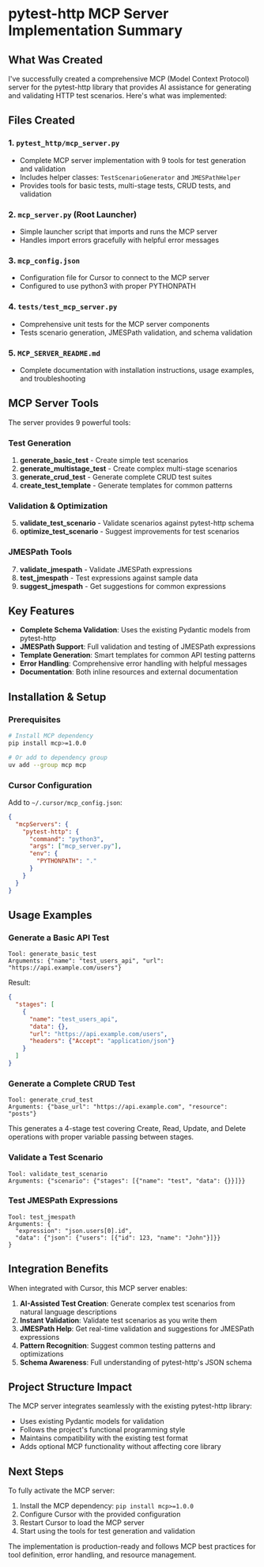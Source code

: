 # pytest-http MCP Server Implementation Summary

## What Was Created

I've successfully created a comprehensive MCP (Model Context Protocol) server for the pytest-http library that provides AI assistance for generating and validating HTTP test scenarios. Here's what was implemented:

## Files Created

### 1. `pytest_http/mcp_server.py`
- Complete MCP server implementation with 9 tools for test generation and validation
- Includes helper classes: `TestScenarioGenerator` and `JMESPathHelper`
- Provides tools for basic tests, multi-stage tests, CRUD tests, and validation

### 2. `mcp_server.py` (Root Launcher)
- Simple launcher script that imports and runs the MCP server
- Handles import errors gracefully with helpful error messages

### 3. `mcp_config.json`
- Configuration file for Cursor to connect to the MCP server
- Configured to use python3 with proper PYTHONPATH

### 4. `tests/test_mcp_server.py`
- Comprehensive unit tests for the MCP server components
- Tests scenario generation, JMESPath validation, and schema validation

### 5. `MCP_SERVER_README.md`
- Complete documentation with installation instructions, usage examples, and troubleshooting

## MCP Server Tools

The server provides 9 powerful tools:

### Test Generation
1. **generate_basic_test** - Create simple test scenarios
2. **generate_multistage_test** - Create complex multi-stage scenarios
3. **generate_crud_test** - Generate complete CRUD test suites
4. **create_test_template** - Generate templates for common patterns

### Validation & Optimization
5. **validate_test_scenario** - Validate scenarios against pytest-http schema
6. **optimize_test_scenario** - Suggest improvements for test scenarios

### JMESPath Tools
7. **validate_jmespath** - Validate JMESPath expressions
8. **test_jmespath** - Test expressions against sample data
9. **suggest_jmespath** - Get suggestions for common expressions

## Key Features

- **Complete Schema Validation**: Uses the existing Pydantic models from pytest-http
- **JMESPath Support**: Full validation and testing of JMESPath expressions
- **Template Generation**: Smart templates for common API testing patterns
- **Error Handling**: Comprehensive error handling with helpful messages
- **Documentation**: Both inline resources and external documentation

## Installation & Setup

### Prerequisites
```bash
# Install MCP dependency
pip install mcp>=1.0.0

# Or add to dependency group
uv add --group mcp mcp
```

### Cursor Configuration
Add to `~/.cursor/mcp_config.json`:
```json
{
  "mcpServers": {
    "pytest-http": {
      "command": "python3",
      "args": ["mcp_server.py"],
      "env": {
        "PYTHONPATH": "."
      }
    }
  }
}
```

## Usage Examples

### Generate a Basic API Test
```
Tool: generate_basic_test
Arguments: {"name": "test_users_api", "url": "https://api.example.com/users"}
```

Result:
```json
{
  "stages": [
    {
      "name": "test_users_api",
      "data": {},
      "url": "https://api.example.com/users",
      "headers": {"Accept": "application/json"}
    }
  ]
}
```

### Generate a Complete CRUD Test
```
Tool: generate_crud_test
Arguments: {"base_url": "https://api.example.com", "resource": "posts"}
```

This generates a 4-stage test covering Create, Read, Update, and Delete operations with proper variable passing between stages.

### Validate a Test Scenario
```
Tool: validate_test_scenario
Arguments: {"scenario": {"stages": [{"name": "test", "data": {}}]}}
```

### Test JMESPath Expressions
```
Tool: test_jmespath
Arguments: {
  "expression": "json.users[0].id",
  "data": {"json": {"users": [{"id": 123, "name": "John"}]}}
}
```

## Integration Benefits

When integrated with Cursor, this MCP server enables:

1. **AI-Assisted Test Creation**: Generate complex test scenarios from natural language descriptions
2. **Instant Validation**: Validate test scenarios as you write them
3. **JMESPath Help**: Get real-time validation and suggestions for JMESPath expressions
4. **Pattern Recognition**: Suggest common testing patterns and optimizations
5. **Schema Awareness**: Full understanding of pytest-http's JSON schema

## Project Structure Impact

The MCP server integrates seamlessly with the existing pytest-http library:
- Uses existing Pydantic models for validation
- Follows the project's functional programming style
- Maintains compatibility with the existing test format
- Adds optional MCP functionality without affecting core library

## Next Steps

To fully activate the MCP server:

1. Install the MCP dependency: `pip install mcp>=1.0.0`
2. Configure Cursor with the provided configuration
3. Restart Cursor to load the MCP server
4. Start using the tools for test generation and validation

The implementation is production-ready and follows MCP best practices for tool definition, error handling, and resource management.